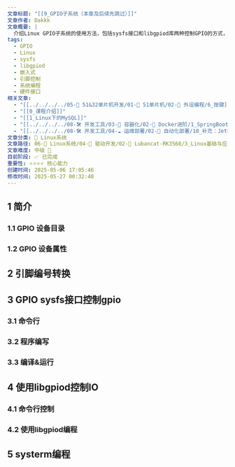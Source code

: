```yaml
---
文章标题: "[[9_GPIO子系统（本章及后续先跳过）]]"
文章作者: Dakkk
文章概要: |
  介绍Linux GPIO子系统的使用方法，包括sysfs接口和libgpiod库两种控制GPIO的方式，涵盖命令行操作和编程实现
tags:
  - GPIO
  - Linux
  - sysfs
  - libgpiod
  - 嵌入式
  - 引脚控制
  - 系统编程
  - 硬件接口
相关文章:
  - "[[../../../../05-🔧 51&32单片机开发/01-🎯 51单片机/02-🔌 外设编程/6_按键]]"
  - "[[0_课程介绍]]"
  - "[[1_Linux下的MySQL]]"
  - "[[../../../../08-🛠️ 开发工具/03-🐋 容器化/02-🚀 Docker进阶/1_SpringBoot项目部署（Docker）]]"
  - "[[../../../../08-🛠️ 开发工具/04-☁️ 运维部署/02-🤖 自动化部署/10_补充：JetBrains全家桶集成服务器上的Docker服务]]"
文章分类: 🐧 Linux系统
文章路径: 06-🐧 Linux系统/04-🔌 驱动开发/02-💾 Lubancat-RK3568/3_Linux基础与应用开发实战/2_使用板卡开发C程序/9_GPIO子系统（本章及后续先跳过）.md
文章难度: 中级 🌳
目前阶段: ✅ 已完成
重要性: ⭐⭐⭐⭐ 核心能力
创建时间: 2025-05-06 17:05:46
修改时间: 2025-05-27 00:32:48
---
```


## 1 简介

### 1.1 GPIO 设备目录

### 1.2 GPIO 设备属性
## 2 引脚编号转换

## 3 GPIO sysfs接口控制gpio

### 3.1 命令行

### 3.2 程序编写

### 3.3 编译&运行

## 4 使用libgpiod控制IO

### 4.1 命令行控制

### 4.2 使用libgpiod编程
## 5 systerm编程